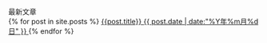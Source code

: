 <html>
<body>
<div class="row">
  <div class="col-md-12">
    <div class="panel panel-primary">
      <div class="panel-heading">最新文章</div>
      {% for post in site.posts %}
        <a  href='{{ post.url }}' class="list-group-item pjaxlink clearfix">
          {{post.title}}
          <span class="badge">{{ post.date | date:"%Y年%m月%d日" }}</span>
        </a>
      {% endfor %}
    </div>
  </div>
</div>
</body>
</html>


